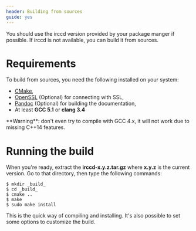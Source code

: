 ```yaml
---
header: Building from sources
guide: yes
---
```


You should use the irccd version provided by your package manger if possible. If
irccd is not available, you can build it from sources.

# Requirements

To build from sources, you need the following installed on your system:

  - [CMake](http://www.cmake.org),
  - [OpenSSL](https://www.openssl.org) (Optional) for connecting with SSL,
  - [Pandoc](http://pandoc.org) (Optional) for building the documentation,
  - At least **GCC 5.1** or **clang 3.4**

<div class="alert alert-warning" role="alert">
**Warning**: don't even try to compile with GCC 4.x, it will not work due to missing C++14 features.
</div>

# Running the build

When you're ready, extract the **irccd-x.y.z.tar.gz** where **x.y.z** is the current version. Go to that directory,
then type the following commands:

```nohighlight
$ mkdir _build_
$ cd _build_
$ cmake ..
$ make
$ sudo make install
```

This is the quick way of compiling and installing. It's also possible to set some options to customize the build.
